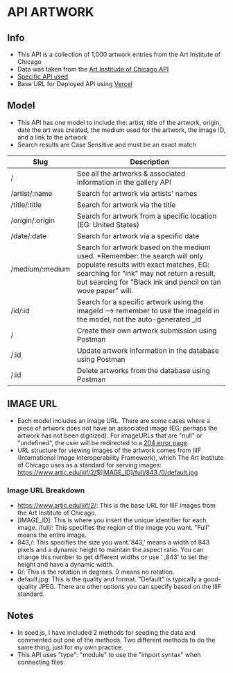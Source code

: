 # API ARTWORK
## Info
- This API is a collection of 1,000 artwork entries from the Art Institute of Chicago
- Data was taken from the [Art Institude of Chicago API](https://api.artic.edu/docs/#introduction)
- [Specific API used](https://api.artic.edu/api/v1/artworks)
- Base URL for Deployed API using [Vercel](https://project2-api.vercel.app/)

## Model
- This API has one model to include the: artist, title of the artwork, origin, date the art was created, the medium used for the artwork, the image ID, and a link to the artwork
- Search results are Case Sensitive and must be an exact match

| Slug | Description |
|------| ----------- |
| /   | See all the artworks & associated information in the gallery API
| /artist/:name | Search for artwork via artists' names
| /title/:title | Search for artwork via the title
| /origin/:origin | Search for artwork from a specific location (EG: United States)
| /date/:date | Search for artwork via a specific date
| /medium/:medium | Search for artwork based on the medium used. *Remember: the search will only populate results with exact matches, EG: searching for "ink" may not return a result, but searcing for "Black ink and pencil on tan wove paper" will.
| /id/:id | Search for a specific artwork using the imageId --> remember to use the imageId in the model, not the auto-generated _id
| /    | Create their own artwork submission using Postman
| /:id | Update artwork information in the database using Postman
| /:id | Delete artworks from the database using Postman


## IMAGE URL
- Each model includes an image URL.  There are some cases where a piece of artwork does not have an associated image (EG: perhaps the artwork has not been digitized). For imageURLs that are "null" or "undefined", the user will be redirected to a [204 error page](https://http.cat/status/204).
- URL structure for viewing images of the artwork comes from IIIF (International Image Interoperability Framework), which The Art Institute of Chicago uses as a standard for serving images: https://www.artic.edu/iiif/2/$[IMAGE_ID]/full/843,/0/default.jpg
### Image URL Breakdown
- https://www.artic.edu/iiif/2/: This is the base URL for IIIF images from the Art Institute of Chicago.
- [IMAGE_ID]: This is where you insert the unique identifier for each image.
/full/: This specifies the region of the image you want. "Full" means the entire image.
- 843,/: This specifies the size you want.'843,' means a width of 843 pixels and a dynamic height to maintain the aspect ratio. You can change this number to get different widths or use ' ,843' to set the height and have a dynamic width.
- 0/: This is the rotation in degrees. 0 means no rotation.
- default.jpg: This is the quality and format. "Default" is typically a good-quality JPEG. There are other options you can specify based on the IIIF standard.

## Notes
- In seed.js, I have included 2 methods for seeding the data and commented out one of the methods. Two different methods to do the same thing, just for my own practice.
- This API uses "type": "module" to use the "import syntax" when connecting files